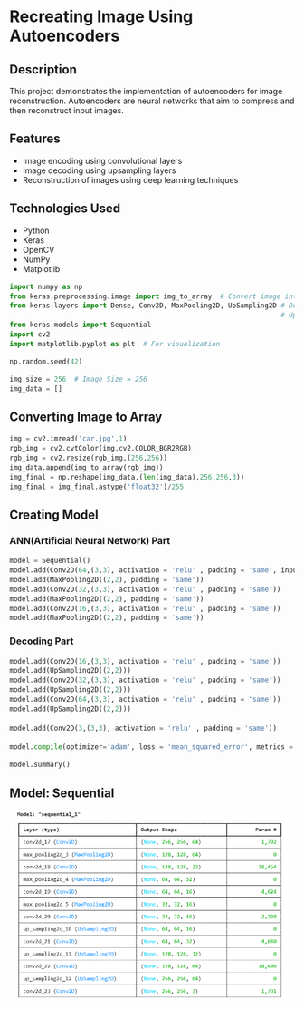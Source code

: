 # Recreating Image Using Autoencoders  

## Description  
This project demonstrates the implementation of autoencoders for image reconstruction. Autoencoders are neural networks that aim to compress and then reconstruct input images.  

## Features  
- Image encoding using convolutional layers  
- Image decoding using upsampling layers  
- Reconstruction of images using deep learning techniques  

## Technologies Used  
- Python  
- Keras  
- OpenCV  
- NumPy  
- Matplotlib  

```python
import numpy as np  
from keras.preprocessing.image import img_to_array  # Convert image into an array  
from keras.layers import Dense, Conv2D, MaxPooling2D, UpSampling2D # Dense, Conv2D and MaxPooling2D are Neural network layers
                                                                   # UpSampling2D is Decoding layer
from keras.models import Sequential  
import cv2  
import matplotlib.pyplot as plt  # For visualization
```
```python
np.random.seed(42)
```
 
```python
img_size = 256  # Image Size = 256
img_data = []
```

## Converting Image to Array
```python
img = cv2.imread('car.jpg',1)
rgb_img = cv2.cvtColor(img,cv2.COLOR_BGR2RGB)
rgb_img = cv2.resize(rgb_img,(256,256))
img_data.append(img_to_array(rgb_img))
img_final = np.reshape(img_data,(len(img_data),256,256,3))
img_final = img_final.astype('float32')/255
```

## Creating Model
### ANN(Artificial Neural Network) Part
```python
model = Sequential()
model.add(Conv2D(64,(3,3), activation = 'relu' , padding = 'same', input_shape=(256,256,3)))
model.add(MaxPooling2D((2,2), padding = 'same'))
model.add(Conv2D(32,(3,3), activation = 'relu' , padding = 'same'))
model.add(MaxPooling2D((2,2), padding = 'same'))
model.add(Conv2D(16,(3,3), activation = 'relu' , padding = 'same'))
model.add(MaxPooling2D((2,2), padding = 'same'))
```
### Decoding Part
```python
model.add(Conv2D(16,(3,3), activation = 'relu' , padding = 'same'))
model.add(UpSampling2D((2,2)))
model.add(Conv2D(32,(3,3), activation = 'relu' , padding = 'same'))
model.add(UpSampling2D((2,2)))
model.add(Conv2D(64,(3,3), activation = 'relu' , padding = 'same'))
model.add(UpSampling2D((2,2)))

model.add(Conv2D(3,(3,3), activation = 'relu' , padding = 'same'))

model.compile(optimizer='adam', loss = 'mean_squared_error', metrics = ['accuracy'])
```

```python
model.summary()
```
## Model: Sequential  

![Model Architecture](Sequence.png)


